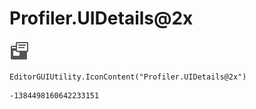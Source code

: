 # Profiler.UIDetails@2x
![](/img/Profiler.UIDetails@2x.png)

``` CSharp
EditorGUIUtility.IconContent("Profiler.UIDetails@2x")
```
```
-1384498160642233151
```

